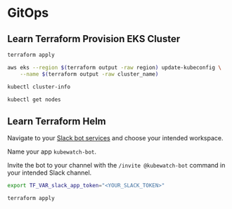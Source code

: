 # GitOps

## Learn Terraform Provision EKS Cluster

```bash
terraform apply
```

```bash
aws eks --region $(terraform output -raw region) update-kubeconfig \
    --name $(terraform output -raw cluster_name)
```

```bash
kubectl cluster-info
```

```bash
kubectl get nodes
```

## Learn Terraform Helm

Navigate to your [Slack bot services](https://my.slack.com/services/new/bot) and
choose your intended workspace.

Name your app `kubewatch-bot`.

Invite the bot to your channel with the `/invite @kubewatch-bot` command in your
intended Slack channel.

```bash
export TF_VAR_slack_app_token="<YOUR_SLACK_TOKEN>"
```

```bash
terraform apply
```
